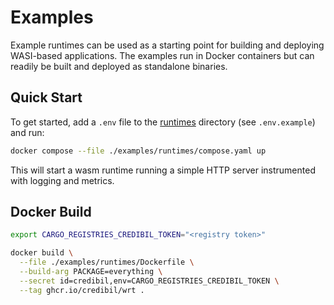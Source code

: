 # Examples

Example runtimes can be used as a starting point for building and deploying WASI-based applications. The examples run in Docker containers but can readily be built and deployed as standalone binaries.

## Quick Start

To get started, add a `.env` file to the [runtimes](./runtimes) directory (see `.env.example`) and run:

```bash
docker compose --file ./examples/runtimes/compose.yaml up
```

This will start a wasm runtime running a simple HTTP server instrumented with logging and metrics.

## Docker Build

```bash
export CARGO_REGISTRIES_CREDIBIL_TOKEN="<registry token>"

docker build \
  --file ./examples/runtimes/Dockerfile \
  --build-arg PACKAGE=everything \
  --secret id=credibil,env=CARGO_REGISTRIES_CREDIBIL_TOKEN \
  --tag ghcr.io/credibil/wrt .
```
